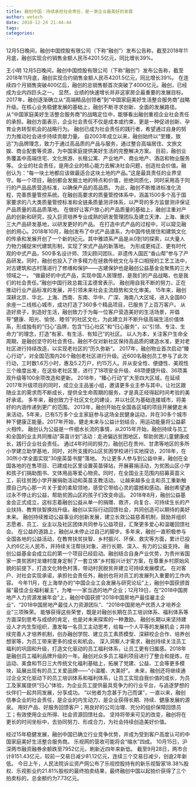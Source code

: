 ```yaml
---
title: 融创中国：持续承担社会责任，是一家企业最美好的发展
author: wetech
date: 2018-12-24 21:44:44
tags: 
categories: 
---
```

12月5日晚间，融创中国控股有限公司（下称“融创”）发布公告称，截至2018年11月底，融创实现合约销售金额人民币4201.5亿元，同比增长39%。
<!-- more -->
王小明
12月5日晚间，融创中国控股有限公司（下称“融创”）发布公告称，截至2018年11月底，融创实现合约销售金额人民币4201.5亿元，同比增长39%。
在连续四个月销售突破400亿后，融创的总销售额首次突破了4000亿元。融创，已经成为业内四巨头之一。
显然，业绩的快速增长并非这家房企最重要的发展目标。2017年，融创逐渐确立从“高端精品创领者”到“中国家庭美好生活整合服务商”战略升级。在核心业务稳健发展的基础上，融创不断寻求创新、全面的发展路径。
从“中国家庭美好生活整合服务商”的战略定位中，能够看出融创重视企业社会责任的承担。融创方面表示，企业社会责任不仅是成本或约束，更是一种促进创新、孕育业务转型机会的战略行为。
融创已成为社会责任的践行者，希望通过自身的努力为推动社会进步持续贡献力量。
自2003年成立以来，融创始终以“至臻，致远”为品牌理念，致力于通过高品质的产品与服务，通过整合高端居住、文旅文娱、商业配套等资源，为中国家庭提供美好生活的完整解决方案。
目前，融创业务覆盖中高端住宅、文化旅游、长租公寓、产业地产、商业地产、酒店和物业服务等。
企业的社会责任，是用企业的核心能力去解决社会问题，创造社会价值。融创认为：“每一块土地都应该做最适合这块土地的产品。”这是最具责任的业界坚守。每一个项目，融创都会发掘土地的特点和价值，拒绝同质化，同时采用高于同行的产品品质营造标准，以确保产品的高品质。
为此，融创不断推进标准化流程，完善质量管控系统。在融创高要求的质量管控体系中，涵盖1500多个高于国家要求的八大类质量管控标准和全链条质量测评体系，以严苛的多方监督测评保证产品质量的高品质落地。
在做好让客户放心的产品质量的基础上，融创注重对产品的创新和研究，投入巨资培养专业成熟的研发管理团队及建立天津、上海、重庆三大产品研发基地，以研发更好的产品。
在打造中式产品的过程中，可以窥见融创的用心。2018年10月，融创发布了中式产品谱系，为中国传统居住和建筑文化的传承和发展开创了一个新的纪元。其中雅颂系产品是从0到1的探索，以大量人力物力捕捉宋代建筑形制，实现了宋式产品的新落地。
为形成更纯正、更有时代观的中式产品，500多名设计师、顶尖顾问团队、非遗传人国匠“香山帮”参与了产品研发。同时，融创也投入了许多精力在拯救传统文化与手口相授的工艺工法中，对古建筑和古村落进行了修缮和保护——古建保护也是融创公益基金会聚焦的三大领域之一。
“做最好的中式产品，实现中国人居理想，是我们的产品战略，也是我们的社会责任。”融创中国行政总裁汪孟德曾表示。
融创用自我不断的努力，正在推动行业产品标准的发展，并引领未来社会主流趋势和文化审美。
15年来，融创深耕北京、华北、上海、西南、东南、华中、广深、海南八大区域，进入全国80余座一二线核心城市，成功打造了360多个精品项目，已服务了上百万客户。
从造好房子，到造好生活，融创致力于为每一位客户营造美好的生活场景，并倡导“健康、阳光、愉悦、睦邻”的社区文化，为此建立并不断升级高端生活价值体系，形成独有的“归心”品牌，包含“归心社区”和“归心服务”，以“引领、专注、生命力”的理念，打造“有家、有生活、有知己”的社区。
以人为本，关注客户生命全周期，是融创坚守的社会责任。融创不仅对新社区保持高品质的建造水准，更对老社区进行持续改造，以实现老社区的“历久弥新”。
2017年，融创物业首次启动“臻心行动”，对全国范围内26个融创老社区进行升级。近600名融创员工参与了此次行动，工时数1.6万小时，惠及5.2万户，约15万人。并从安全性、便捷性、美观性三个维度出发，在这些老社区里，进行了18项安全升级、48项便捷升级、36项美观升级等100余项改造和更新。
2018年，“臻心行动“扩大至四大区域，在延续2017年升级项目的同时，成立业主品鉴小组，邀请更多业主参与其中。让社区跟随业主的需求而不断成长，提供全生命周期的服务，才是真正经得起时间考验的美好承诺。
多年来，融创致力于社区文化的建设，并以社区为基础连接城市，将美好的内涵传递到更广的范围。
2013年，融创开始在全国各区域的项目开展健走未来活动，5年来，已有5万多个业主家庭参与这场全民健身运动，并在30多个城市种下健康正能量。2017年开始，健走未来与公益计划结合，用运动能量将公益薪火相传。
融创认为公益是一件细水长流的事情，从2015年开始，融创持续与员工和全国的业主共同推动“英苗计划”活动：走进偏远贫困地区，帮助贫困儿童健康成长，践行企业社会责任。
通过4年时间的努力，融创已在贵州、甘肃等地区的多所小学建立助学基地，同时，对所支援的山区贫困学校进行实地探访，2018年，在30所小学全面实现“30座英苗书屋”落地。
为让更多人参与到公益中来，融创在全国各地的在售项目、已建成社区里设置英苗驿站，开展募捐活动，为贫困山区小学和孩子们捐助图书、文体用品等爱心物资。同时，在全国业主范围内招募英苗义工，前往贫困小学开展捐助活动和英苗支教活动。
让越来越多业主和员工重新触摸自己内心那一片关于爱的柔软领地，感受它带给心灵的震撼和感动。融创希望通过永不停止的公益，帮助贫困山区的孩子们改变命运。
2018年8月，融创公益基金会正式成立，这标志着融创公益从单一的捐赠、救济，向复合、可持续生长的产业扶持、教育扶智换挡升级。融创以实际行动回馈社会，共同创造可以期待的美好未来。
融创持续推动公益事业的创新发展，建立长效公益慈善机制，鼓励并组织志愿者、员工、业主以及社区团体共同参与公益项目，汇聚更多爱心和温暖回馈社会。
在公益的道路上，融创从未停止过自己的脚步。多年来，融创一直积极参与全国各地的公益活动，在教育扶贫扶智、乡村振兴、环保、救灾等方面，累计已投入约6亿元人民币，并持续关注帮扶对象，进行长期、深入、有力的公益支持。
融创公益基金会成立后的第一个项目已经启动。融创结合自身产业优势，为贵州省国家一类贫困村龙塘村度身定制了一套立体“乡村振兴计划”方案，在尊重乡村原始风貌的前提下，打造文化特色村落，带动村民脱贫并建立可持续发展模式。
在对客户、对社会实现承诺，承担社会责任外，融创也将对员工的发展列入重要的工作内容。
今年11月，在上海举办的“中国企业工会发展与研究论坛”上，融创中国获颁首届“最佳企业福利雇主”，为唯一一家当选的地产企业；12月19日，在“2018中国房地产人力资源发展年会”上，融创中国获颁“2018中国房地产最佳雇主企业”、“2018中国房地产最佳人力资源团队”、“2018中国房地产优质人才培养企业”三项殊荣。
能够获得这些荣誉，既是对融创长期在员工培训体系、福利体系等方面深刻思考与成绩的肯定，也是对未来探索的一种激励。
融创长期以来坚持建设人才内生型组织，激发每一名员工主动思考，给每一个人平等的发展机会；并持续完善人才培养机制，创办融创学院、建立员工素质模型、深耕校企合作、培养创想家等，为员工带来更多的成长和机会。
深入洞察人才需求，融创持续关注员工福利的巩固和升级，打造文化驱动的员工福利体系，让员工更有归属感。2018年是融创员工福利品牌升级的一年。融创对众多员工福利项目进行了整合和提炼，在运动、美食和节日三大传统文化福利基础上，拓展了党建、公益、工会等更多模块，延展出现有的员工关爱品牌——“小温暖、大美好”。
未来，融创还将继续通过企业文化驱动下的员工培训体系和福利体系，让员工实现自我价值的成长，为员工及家属提供“归心”体验，为企业员工提供最具竞争力的行业平台，与追逐梦想的伙伴们一起共同发展，分享成功。
“以他者为念甚于为己而谋”，一直以来，融创信奉企业的社会责任，是企业的内生动力，是企业获得长期、持续、健康发展的源泉。
用好产品、好服务回馈客户；用良好的公司治理、充分的组织保障回馈员工；有效使用企业所得、社会资源回馈社会。
坚持将带来可见的改变，融创将在更长的时间坐标中，去协同努力、形成合力，为社会持续创造美好价值。
 
 
经过15年稳健发展，融创中国已确立行业竞争优势，并成为受到客户高度认可的中国家庭美好生活整合服务商。
乐视网的营收可能将会“缩水”四成。
10月15日，沪深两市融资融券余额跌至7952亿元，刷新近四年来新低。
截至9月28日，两市合计8151.43亿元，较前一交易日减少81.12亿元，连续三个交易日减少，创逾2年新低。
今日上午，人民法院诉讼资产网公布了乐视控股持有的新乐视智家18.38%股权、乐视影业约21.81%股权的最终拍卖结果，最终融创中国以起拍价获得了三个拍卖标的，总金额约为7.73亿元。
